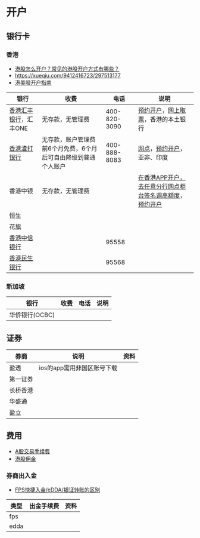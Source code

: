 # 开户
## 银行卡
### 香港
* [港股怎么开户？常见的港股开户方式有哪些？](https://xueqiu.com/2688347802/204415877)
* https://xueqiu.com/9412416723/297513177
* [港美股开户指南](https://www.mg21.com/kaihu2024.html)

| 银行 | 收费 | 电话 | 说明 |
| - | - | - | - |
| [香港汇丰银行](https://www.hsbc.com.cn/)，汇丰ONE | 无存款，无管理费 | 400-820-3090 | [预约开户](https://forms.hsbc.com.hk/zh-hk/forms/make-appointment/)，[网上取票](https://www.eticketing.hsbc.com.hk/Ticket/Index/SC)，香港的本土银行 |
| [香港渣打银行](https://www.sc.com/hk/zh/) | 无存款，账户管理费前6个月免费，6个月后可自由降级到普通个人账户 | 400-888-8083 | [网点](https://www.sc.com/hk/zh/atm-branch-locator/)，[预约开户](https://www.sc.com/hk/zh/gba/china-mobile-account-opening/)，亚非、印度 |
| 香港中银 | 无存款，无管理费 |  | [在香港APP开户，去任意分行网点柜台签名调高额度](https://zhuanlan.zhihu.com/p/690325575)，[预约开户](https://www.bochk.com/sc/contact/online/hkpaccountopen.html) |
| 恒生 |  |  |  |
| 花旗 |  |  |  |
| [香港中信银行](https://www.cncbinternational.com/) |  | 95558 |  |
| [香港民生银行](https://hk.cmbc.com.cn/) |  | 95568 |  |

### 新加坡
| 银行 | 收费 | 电话 | 说明 |
| - | - | - | - |
| 华侨银行(OCBC) |  |  |  |

## 证券
| 券商 | 说明 | 资料 |
| - | - | - |
| 盈透 | ios的app需用非国区账号下载 |  |
| 第一证券 |  |  |
| 长桥香港 |  |  |
| 华盛通 |  |  |
| 盈立 |  |  |

## 费用
* [A股交易手续费](https://zhuanlan.zhihu.com/p/661948622)
* [港股佣金](https://www.zhihu.com/question/382642027)

### 券商出入金
* [FPS快捷入金/eDDA/银证转账的区别](https://xueqiu.com/1532246163/158421767)

| 类型 | 出金手续费 | 资料 |
| - | - | - |
| fps |  |  |
| edda |  |  |